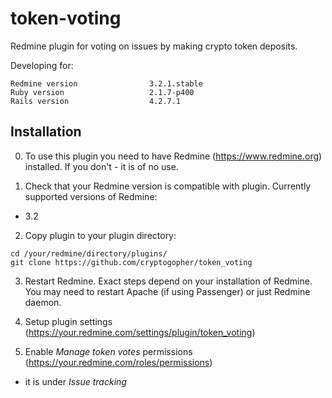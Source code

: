 # token-voting

Redmine plugin for voting on issues by making crypto token deposits.

Developing for:
```
Redmine version                3.2.1.stable
Ruby version                   2.1.7-p400
Rails version                  4.2.7.1
```

## Installation

0. To use this plugin you need to have Redmine (https://www.redmine.org) installed. If you don't - it is of no use.

1. Check that your Redmine version is compatible with plugin. Currently supported versions of Redmine:
- 3.2

2. Copy plugin to your plugin directory:
```
cd /your/redmine/directory/plugins/
git clone https://github.com/cryptogopher/token_voting
```

3. Restart Redmine. Exact steps depend on your installation of Redmine. You may need to restart Apache (if using Passenger) or just Redmine daemon.

4. Setup plugin settings (https://your.redmine.com/settings/plugin/token_voting)

5. Enable _Manage token votes_ permissions (https://your.redmine.com/roles/permissions)
- it is under _Issue tracking_
